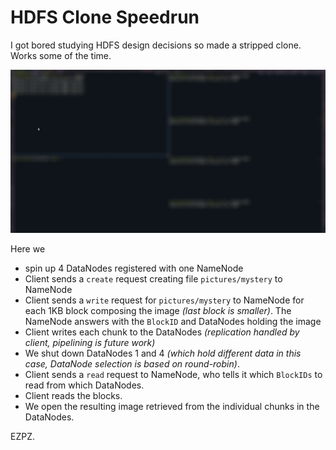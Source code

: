 # HDFS Clone Speedrun

I got bored studying HDFS design decisions so made a stripped clone. Works
some of the time.

![MiniHDFS in action](readme-assets/minihdfs.gif)

Here we

- spin up 4 DataNodes registered with one NameNode
- Client sends a `create` request creating file `pictures/mystery` to NameNode
- Client sends a `write` request for `pictures/mystery` to NameNode for each
    1KB block composing the image _(last block is smaller)_. The NameNode 
    answers with the `BlockID` and DataNodes holding the image
- Client writes each chunk to the DataNodes _(replication handled by client,
    pipelining is future work)_
- We shut down DataNodes 1 and 4 _(which hold different data in this case, 
    DataNode selection is based on round-robin)_.
- Client sends a `read` request to NameNode, who tells it which `BlockIDs` to
    read from which DataNodes.
- Client reads the blocks.
- We open the resulting image retrieved from the individual chunks in the
    DataNodes.

EZPZ.
